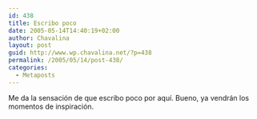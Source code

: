 ```yaml
---
id: 438
title: Escribo poco
date: 2005-05-14T14:40:19+02:00
author: Chavalina
layout: post
guid: http://www.wp.chavalina.net/?p=438
permalink: /2005/05/14/post-438/
categories:
  - Metaposts
---
```

Me da la sensaci&oacute;n de que escribo poco por aqu&iacute;. Bueno, ya vendr&aacute;n los momentos de inspiraci&oacute;n.